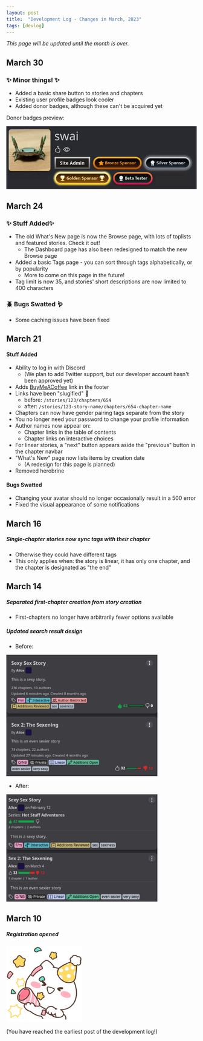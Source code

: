```yaml
---
layout: post
title:  "Development Log - Changes in March, 2023"
tags: [devlog]
---
```


_This page will be updated until the month is over._

## March 30

### ✨ Minor things! ✨ 

- Added a basic share button to stories and chapters
- Existing user profile badges look cooler
- Added donor badges, although these can't be acquired yet

Donor badges preview:

<img src="/assets/img/badge_preview.gif" width="600px" alt="search after">

## March 24

### ✨ Stuff Added✨ 

- The old What's New page is now the Browse page, with lots of toplists and featured stories. Check it out! 
  - The Dashboard page has also been redesigned to match the new Browse page
- Added a basic Tags page - you can sort through tags alphabetically, or by popularity
  - More to come on this page in the future!
- Tag limit is now 35, and stories' short descriptions are now limited to 400 characters

### 🪲 Bugs Swatted 🪱 
- Some caching issues have been fixed

## March 21

#### Stuff Added

- Ability to log in with Discord
    - (We plan to add Twitter support, but our developer account hasn't been approved yet)
- Adds [BuyMeACoffee](https://www.buymeacoffee.com/collaberotica) link in the footer
- Links have been "slugified" 🐌
    - before: `/stories/123/chapters/654`
    - after: `/stories/123-story-name/chapters/654-chapter-name`
- Chapters can now have gender pairing tags separate from the story
- You no longer need your password to change your profile information 
- Author names now appear on:
  - Chapter links in the table of contents
  - Chapter links on interactive choices
- For linear stories, a "next" button appears aside the "previous" button in the chapter navbar
- "What's New" page now lists items by creation date
  - (A redesign for this page is planned)
- Removed herobrine

#### Bugs Swatted

- Changing your avatar should no longer occasionally result in a 500 error
- Fixed the visual appearance of some notifications


## March 16

##### Single-chapter stories now sync tags with their chapter

- Otherwise they could have different tags
- This only applies when: the story is linear, it has only one chapter, and the chapter is designated as "the end"

## March 14

##### Separated first-chapter creation from story creation

- First-chapters no longer have arbitrarily fewer options available

##### Updated search result design


- Before:

<img src="/assets/img/323s2.png" width="400px" alt="search after">

- After:

<img src="/assets/img/323s1.png" width="400px" alt="search before">

## March 10

##### Registration opened

<img src="/assets/img/yay.png" width="200px" height="200px" alt="party popper">

(You have reached the earliest post of the development log!)
